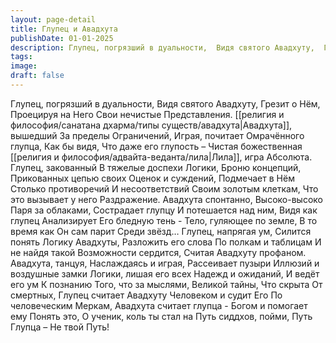 ```yaml
---
layout: page-detail
title: Глупец и Авадхута
publishDate: 01-01-2025
description: Глупец, погрязший в дуальности,  Видя святого Авадхуту,  Грезит о Нём,  Проецируя на Него  Свои нечистые  Представления.  Авадхута, вышедший  За пределы  Ограничений,  Играя, почитает  Омрачённого глупца,
tags:
image:
draft: false
---
```

Глупец, погрязший в дуальности,  Видя святого Авадхуту,  Грезит о Нём,  Проецируя на Него  Свои нечистые  Представления.  [[религия и философия/санатана дхарма/типы существ/авадхута|Авадхута]], вышедший  За пределы  Ограничений,  Играя, почитает  Омрачённого глупца,  Как бы видя,  Что даже его глупость –  Чистая божественная  [[религия и философия/адвайта-веданта/лила|Лила]], игра Абсолюта.  Глупец, закованный  В тяжелые доспехи  Логики,  Броню концепций,  Прикованных цепью своих  Оценок и суждений,  Подмечает в Нём  Столько противоречий  И несоответствий  Своим золотым клеткам,  Что это вызывает у него  Раздражение.  Авадхута спонтанно,  Высоко-высоко  Паря за облаками,  Сострадает глупцу  И потешается над ним,  Видя как глупец  Анализирует Его бледную тень -  Тело, гуляющее по земле,  В то время как  Он сам парит  Среди звёзд…  Глупец, напрягая ум,  Силится понять  Логику Авадхуты,  Разложить его слова  По полкам и таблицам  И не найдя такой  Возможности сердится,  Считая Авадхуту профаном.  Авадхута, танцуя,  Наслаждаясь и играя,  Рассеивает пузыри  Иллюзий и воздушные замки  Логики, лишая его всех  Надежд и ожиданий,  И ведёт его ум  К познанию  Того, что за мыслями,  Великой тайны,  Что скрыта  От смертных,  Глупец считает Авадхуту  Человеком и судит Его  По человеческим  Меркам,  Авадхута считает глупца -  Богом и помогает ему  Понять это,  О ученик, коль ты стал на  Путь сиддхов, пойми, Путь Глупца –  Не твой Путь!